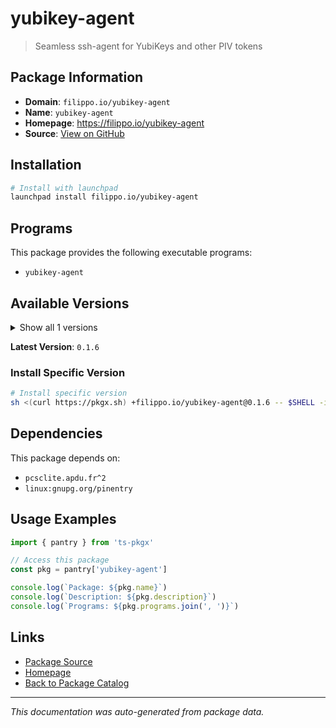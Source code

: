 # yubikey-agent

> Seamless ssh-agent for YubiKeys and other PIV tokens

## Package Information

- **Domain**: `filippo.io/yubikey-agent`
- **Name**: `yubikey-agent`
- **Homepage**: https://filippo.io/yubikey-agent
- **Source**: [View on GitHub](https://github.com/pkgxdev/pantry/tree/main/projects/filippo.io/yubikey-agent/package.yml)

## Installation

```bash
# Install with launchpad
launchpad install filippo.io/yubikey-agent
```

## Programs

This package provides the following executable programs:

- `yubikey-agent`

## Available Versions

<details>
<summary>Show all 1 versions</summary>

- `0.1.6`

</details>

**Latest Version**: `0.1.6`

### Install Specific Version

```bash
# Install specific version
sh <(curl https://pkgx.sh) +filippo.io/yubikey-agent@0.1.6 -- $SHELL -i
```

## Dependencies

This package depends on:

- `pcsclite.apdu.fr^2`
- `linux:gnupg.org/pinentry`

## Usage Examples

```typescript
import { pantry } from 'ts-pkgx'

// Access this package
const pkg = pantry['yubikey-agent']

console.log(`Package: ${pkg.name}`)
console.log(`Description: ${pkg.description}`)
console.log(`Programs: ${pkg.programs.join(', ')}`)
```

## Links

- [Package Source](https://github.com/pkgxdev/pantry/tree/main/projects/filippo.io/yubikey-agent/package.yml)
- [Homepage](https://filippo.io/yubikey-agent)
- [Back to Package Catalog](../../../package-catalog.md)

---

*This documentation was auto-generated from package data.*
